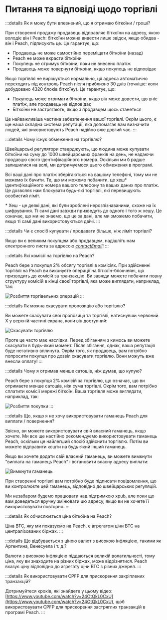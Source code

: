 # Питання та відповіді щодо торгівлі

:::details Як я можу бути впевнений, що я отримаю біткоїни / гроші?

При створенні продажу продавець відправляє біткоїни на адресу, якою володіє він і Peach: біткоїни можна вивести лише звідси, якщо обидва - він і Peach, підписують це. Це гарантує, що:

- Продавець не може самостійно переміщати біткоїни (назад)
- Peach не може вкрасти біткоїни
- Покупець не отримує біткоїни, поки не внесено платіж
- Продавець може повернути біткоїни, якщо покупець не відповідає

Якщо торгівля не вирішується нормально, ця адреса автоматично переходить під контроль Peach після приблизно 30 днів (точніше: коли добудовано 4320 блоків біткоїну). Це гарантує, що:

- Покупець може отримати біткоїни, якщо він може довести, що вніс платіж, але продавець не відповідає
- Біткоїни не застрягають, якщо з продавцем щось станеться

Це найважливіша частина забезпечення вашої торгівлі. Окрім цього, є ще наша складна система репутації, яка допомагає вам визначити людей, які використовують Peach надійно вже довгий час.
:::

:::details Чому існує обмеження на торгівлю?

Швейцарські регулятори стверджують, що людина може купувати біткоїни на суму до 1000 швейцарських франків на день, не надаючи продавцю свого ідентифікаційного номера. Оскільки ми б радше залишилися на волі, ми дотримуємося цього обмеження в програмі.

Всі ваші дані про платіж зберігаються на вашому телефоні, тому ми не можемо їх бачити. Те, що ми можемо побачити, це хеш\* ідентифікаційного номера вашого телефону та ваших даних про платіж. Це дозволяє нам блокувати будь-які торгівлі, які перевищують особистий ліміт.

\* Хеш - це деякі дані, які були зроблені нерозпізнаваними, схоже на їх шифрування. Ті самі дані завжди призведуть до одного і того ж хешу. Це означає, що ми не знаємо, що це за дані, але ми зможемо побачити, якщо ті самі дані використовуються двічі.
:::

:::details Чи є спосіб купувати / продавати більше, ніж ліміт торгівлі?

Якщо ви є великим покупцем або продавцем, надішліть нам електронного листа за адресою [$contactEmail$](mailto:$contactEmail$)!
:::

:::details Які комісії на торгівлю на Peach?

Peach бере з покупця 2% обсягу торгівлі в комісіях. При здійсненні торгівлі на Peach ви виконуєте операції на біткоїн-блокчейні, що призводить до комісій за транзакцію. Ви завжди можете побачити повну структуру комісій в кінці своєї торгівлі, яка може виглядати, наприклад, так:

![Розбиття торгівельних операцій](/img/faq/trading/TradeBreakdowns.png)
:::

:::details Як можна скасувати пропозицію або торгівлю?

Ви можете скасувати свої пропозиції та торгівлі, натиснувши червоний X у верхній частині екрана, коли він доступний:

![Скасувати торгівлю](/img/faq/trading/cancel.png)

Проте це часто має наслідки. Перед збіганням з кимось ви можете скасувати в будь-який момент. Після збігання, однак, ваша репутація буде негативно вплинута. Окрім того, як продавець, вам потрібно попросити покупця про дозвіл скасувати торгівлю. Вони можуть вже внесли оплату!
:::

:::details Чому я отримав менше сатошів, ніж думав, що купую?

Peach бере з покупця 2% комісій за торгівлю, що означає, що ви отримаєте менше сатошів, ніж сума торгівлі. Окрім того, вам потрібно сплатити комісії мережі біткоїн. Ваша торгівля може виглядати, наприклад, так:

![Розбиття покупки](/img/faq/trading/TradeBreakdownBuy.png)
:::

:::details Що, якщо я не хочу використовувати гаманець Peach для виплати / повернення?

Звісно, ви можете використовувати свій власний гаманець, якщо хочете. Ми все ще настійно рекомендуємо використовувати гаманець Peach, оскільки це найлегший спосіб здійснити торгівлю. Потім ви можете відправити кошти на будь-який інший гаманець.

Якщо ви хочете додати свій власний гаманець, ви можете вимкнути "виплата на гаманець Peach" і встановити власну адресу виплати:

![Вимкнути гаманець](/img/faq/trading/disablewallet.png)

При створенні торгівлі вам потрібно буде підписати повідомлення, що ви контролюєте цей гаманець, відповідно до швейцарських регуляцій.

Ми незабаром будемо працювати над підтримкою xpub, але поки що вам доведеться вручну змінювати цю адресу, якщо ви не хочете її використовувати повторно.
:::

:::details Як обчислюється ціна біткоїна на Peach?

Ціна BTC, яку ми показуємо на Peach, є агрегатом ціни BTC на централізованих біржах.
:::

:::details Що відбувається з ціною валют з високою інфляцією, такими як Аргентина, Венесуела і т. д.?

Валюти з високою інфляцією піддаються великій волатильності, тому ціна, яку ви знаходите на різних біржах, може відрізнятися. Peach вказує ціну відповідно до агрегату ціни BTC з різних джерел.
:::

:::details Як використовувати CPFP для прискорення закріплених транзакцій?

Дотримуйтеся кроків, які знайдете у цьому відео: [https://www.youtube.com/watch?v=24OtQkL0CxU](https://www.youtube.com/watch?v=24OtQkL0CxU), щоб використовувати CPFP для прискорення застряглих транзакцій в програмі Peach.
:::
